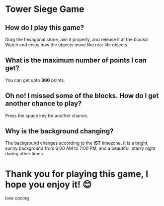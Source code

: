 # Tower Siege Game
 
## How do I play this game?
Drag the hexagonal stone, aim it properly, and release it at the blocks! Watch and enjoy how the objects move like real-life objects.

## What is the maximum number of points I can get?
You can get upto __360__ points.

## Oh no! I missed some of the blocks. How do I get another chance to play?
Press the space key for another chance.

## Why is the background changing?
The background changes according to the **IST** timezone. It is a bright, sunny background from 6:00 AM to 7:00 PM, and a beautiful, starry night during other times.

# Thank you for playing this game, I hope you enjoy it! 😊

love coding 